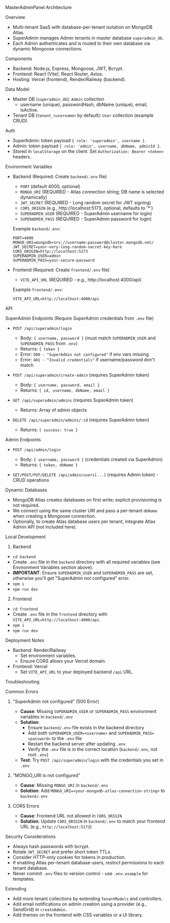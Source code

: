 MasterAdminPanel Architecture

Overview
- Multi-tenant SaaS with database-per-tenant isolation on MongoDB Atlas.
- SuperAdmin manages Admin tenants in master database `superadmin_db`.
- Each Admin authenticates and is routed to their own database via dynamic Mongoose connections.

Components
- Backend: Node.js, Express, Mongoose, JWT, Bcrypt.
- Frontend: React (Vite), React Router, Axios.
- Hosting: Vercel (frontend), Render/Railway (backend).

Data Model
- Master DB (`superadmin_db`): `Admin` collection
  - username (unique), passwordHash, dbName (unique), email, isActive.
- Tenant DB (`tenant_<username>` by default): `User` collection (example CRUD).

Auth
- SuperAdmin: token payload `{ role: 'superadmin', username }`.
- Admin: token payload `{ role: 'admin', username, dbName, adminId }`.
- Stored in `localStorage` on the client. Set `Authorization: Bearer <token>` headers.

Environment Variables
- Backend (Required: Create `backend/.env` file)
  - `PORT` (default 4000, optional)
  - `MONGO_URI` (REQUIRED - Atlas connection string; DB name is selected dynamically)
  - `JWT_SECRET` (REQUIRED - Long random secret for JWT signing)
  - `CORS_ORIGIN` (e.g., http://localhost:5173, optional, defaults to '*')
  - `SUPERADMIN_USER` (REQUIRED - SuperAdmin username for login)
  - `SUPERADMIN_PASS` (REQUIRED - SuperAdmin password for login)
  
  Example `backend/.env`:
  ```
  PORT=4000
  MONGO_URI=mongodb+srv://username:password@cluster.mongodb.net/
  JWT_SECRET=your-very-long-random-secret-key-here
  CORS_ORIGIN=http://localhost:5173
  SUPERADMIN_USER=admin
  SUPERADMIN_PASS=your-secure-password
  ```
- Frontend (Required: Create `frontend/.env` file)
  - `VITE_API_URL` (REQUIRED - e.g., http://localhost:4000/api)
  
  Example `frontend/.env`:
  ```
  VITE_API_URL=http://localhost:4000/api
  ```

API

SuperAdmin Endpoints (Require SuperAdmin credentials from `.env` file)
- `POST /api/superadmin/login` 
  - Body: `{ username, password }` (must match `SUPERADMIN_USER` and `SUPERADMIN_PASS` from `.env`)
  - Returns: `{ token }`
  - Error: `500 - "SuperAdmin not configured"` if env vars missing
  - Error: `401 - "Invalid credentials"` if username/password don't match
  
- `POST /api/superadmin/create-admin` (requires SuperAdmin token)
  - Body: `{ username, password, email }`
  - Returns: `{ id, username, dbName, email }`
  
- `GET /api/superadmin/admins` (requires SuperAdmin token)
  - Returns: Array of admin objects

- `DELETE /api/superadmin/admins/:id` (requires SuperAdmin token)
  - Returns: `{ success: true }`

Admin Endpoints
- `POST /api/admin/login`
  - Body: `{ username, password }` (credentials created via SuperAdmin)
  - Returns: `{ token, dbName }`
  
- `GET/POST/PUT/DELETE /api/admin/users[...]` (requires Admin token) - CRUD operations

Dynamic Databases
- MongoDB Atlas creates databases on first write; explicit provisioning is not required.
- We connect using the same cluster URI and pass a per-tenant `dbName` when creating a Mongoose connection.
- Optionally, to create Atlas database users per tenant, integrate Atlas Admin API (not included here).

Local Development
1) Backend
- `cd backend`
- Create `.env` file in the `backend` directory with all required variables (see Environment Variables section above).
- **IMPORTANT**: Ensure `SUPERADMIN_USER` and `SUPERADMIN_PASS` are set, otherwise you'll get "SuperAdmin not configured" error.
- `npm i`
- `npm run dev`

2) Frontend
- `cd frontend`
- Create `.env` file in the `frontend` directory with `VITE_API_URL=http://localhost:4000/api`.
- `npm i`
- `npm run dev`

Deployment Notes
- Backend: Render/Railway
  - Set environment variables.
  - Ensure CORS allows your Vercel domain.
- Frontend: Vercel
  - Set `VITE_API_URL` to your deployed backend `/api` URL.

Troubleshooting

Common Errors

1. "SuperAdmin not configured" (500 Error)
   - **Cause**: Missing `SUPERADMIN_USER` or `SUPERADMIN_PASS` environment variables in `backend/.env`
   - **Solution**: 
     - Ensure `backend/.env` file exists in the backend directory
     - Add both `SUPERADMIN_USER=<username>` and `SUPERADMIN_PASS=<password>` to the `.env` file
     - Restart the backend server after updating `.env`
     - Verify the `.env` file is in the correct location (`backend/.env`, not root `.env`)
   - **Test**: Try `POST /api/superadmin/login` with the credentials you set in `.env`

2. "MONGO_URI is not configured"
   - **Cause**: Missing `MONGO_URI` in `backend/.env`
   - **Solution**: Add `MONGO_URI=<your-mongodb-atlas-connection-string>` to `backend/.env`

3. CORS Errors
   - **Cause**: Frontend URL not allowed in `CORS_ORIGIN`
   - **Solution**: Update `CORS_ORIGIN` in `backend/.env` to match your frontend URL (e.g., `http://localhost:5173`)

Security Considerations
- Always hash passwords with bcrypt.
- Rotate `JWT_SECRET` and prefer short token TTLs.
- Consider HTTP-only cookies for tokens in production.
- If enabling Atlas per-tenant database users, restrict permissions to each tenant database.
- Never commit `.env` files to version control - use `.env.example` for templates.

Extending
- Add more tenant collections by extending `TenantModels` and controllers.
- Add email notifications on admin creation using a provider (e.g., SendGrid) in `createAdmin`.
- Add themes on the frontend with CSS variables or a UI library.

